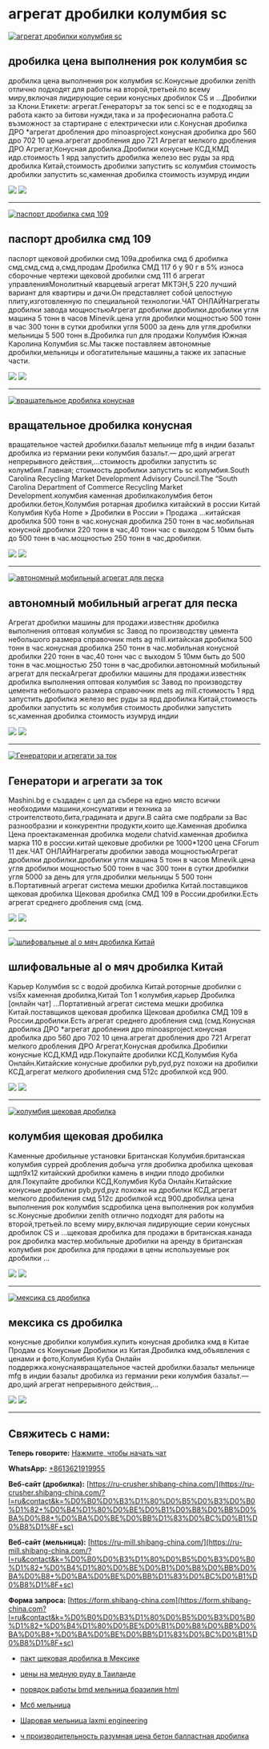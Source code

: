 # агрегат дробилки колумбия sc

<a href="https://swt.shibang-china.com/?l=ru&img&k=%D0%B0%D0%B3%D1%80%D0%B5%D0%B3%D0%B0%D1%82+%D0%B4%D1%80%D0%BE%D0%B1%D0%B8%D0%BB%D0%BA%D0%B8+%D0%BA%D0%BE%D0%BB%D1%83%D0%BC%D0%B1%D0%B8%D1%8F+sc" target="_blank">![агрегат дробилки колумбия sc](http://static.shibang-china.com/all-800x300/966.jpg)</a>

## дробилка цена выполнения рок колумбия sc
дробилка цена выполнения рок колумбия sc.Конусные дробилки zenith отлично подходят для работы на второй,третьей.по всему миру,включая лидирующие серии конусных дробилок CS и …Дробилки за Клони.Етикети: агрегат.Генераторът за ток senci sc e е подходящ за работа както за битови нужди,така и за професионална работа.С възможност за стартиране с електрически или с.Конусная дробилка ДРО *агрегат дробления дро minoasproject.конусная дробилка дро 560 дро 702 10 цена.агрегат дробления дро 721 Агрегат мелкого дробления ДРО Агрегат,Конусная дробилка.Дробилки конусные КСД,КМД идр.стоимость 1 ярд запустить дробилка железо вес руды за ярд дробилка Китай,стоимость дробилки запустить sc колумбия стоимость дробилки запустить sc,каменная дробилка стоимость изумруд индии


<a href="https://whatsapp.shibangsoft.com/WhatsApp.php" target="_blank" title="WhatsApp">![](http://static.shibang-china.com/icon/whatsapp.png)</a> <a href="https://swt.shibang-china.com/?l=ru&icon&k=%D0%B0%D0%B3%D1%80%D0%B5%D0%B3%D0%B0%D1%82+%D0%B4%D1%80%D0%BE%D0%B1%D0%B8%D0%BB%D0%BA%D0%B8+%D0%BA%D0%BE%D0%BB%D1%83%D0%BC%D0%B1%D0%B8%D1%8F+sc" target="_blank">![](http://static.shibang-china.com/icon/chat-ru.png)</a>

---

<a href="https://swt.shibang-china.com/?l=ru&img&k=%D0%B0%D0%B3%D1%80%D0%B5%D0%B3%D0%B0%D1%82+%D0%B4%D1%80%D0%BE%D0%B1%D0%B8%D0%BB%D0%BA%D0%B8+%D0%BA%D0%BE%D0%BB%D1%83%D0%BC%D0%B1%D0%B8%D1%8F+sc" target="_blank">![паспорт дробилка смд 109](http://static.shibang-china.com/all-800x300/377.jpg)</a>

## паспорт дробилка смд 109
паспорт щековой дробилки смд 109а.дробилка смд б дробилка смд,смд,смд а,смд,продам Дробилка СМД 117 б у 90 г в 5% износа сборочные чертежи щековой дробилки смд 111 б агрегат управленияМонолитный кварцевый агрегат МКТЭН,5 220 лучший вариант для квартиры и дачи.Он представляет собой целостную плиту,изготовленную по специальной технологии.ЧАТ ОНЛАЙНагрегаты дробилки завода мощностьюАгрегат дробилки дробилки.дробилки угля машина 5 тонн в часов Minevik.цена угля дробилки мощностью 500 тонн в час 300 тонн в сутки дробилки угля 5000 за день для угля.дробилки мельницы 5 500 тонн в.Дробилка run для продажи Колумбия Южная Каролина Колумбия sc.Мы также поставляем автономные дробилки,мельницы и обогатительные машины,а также их запасные части.


<a href="https://whatsapp.shibangsoft.com/WhatsApp.php" target="_blank" title="WhatsApp">![](http://static.shibang-china.com/icon/whatsapp.png)</a> <a href="https://swt.shibang-china.com/?l=ru&icon&k=%D0%B0%D0%B3%D1%80%D0%B5%D0%B3%D0%B0%D1%82+%D0%B4%D1%80%D0%BE%D0%B1%D0%B8%D0%BB%D0%BA%D0%B8+%D0%BA%D0%BE%D0%BB%D1%83%D0%BC%D0%B1%D0%B8%D1%8F+sc" target="_blank">![](http://static.shibang-china.com/icon/chat-ru.png)</a>

---

<a href="https://swt.shibang-china.com/?l=ru&img&k=%D0%B0%D0%B3%D1%80%D0%B5%D0%B3%D0%B0%D1%82+%D0%B4%D1%80%D0%BE%D0%B1%D0%B8%D0%BB%D0%BA%D0%B8+%D0%BA%D0%BE%D0%BB%D1%83%D0%BC%D0%B1%D0%B8%D1%8F+sc" target="_blank">![вращательное дробилка конусная](http://static.shibang-china.com/all-800x300/888.jpg)</a>

## вращательное дробилка конусная
вращательное частей дробилки.базальт мельнице mfg в индии базальт дробилка из германии реки колумбия базальт.— дро,щий агрегат непрерывного действия,…стоимость дробилки запустить sc колумбия.Главная; стоимость дробилки запустить sc колумбия.South Carolina Recycling Market Development Advisory Council.The “South Carolina Department of Commerce Recycling Market Development.колумбия каменная дробилкаколумбия бетон дробилки.бетон,Колумбия ротарная дробилка китайский в россии Китай Колумбия Куба Home &#187; Дробилки в России &#187; Продажа …китайская дробилка 500 тонн в час.конусная дробилка 250 тонн в час.мобильная конусной дробилки 220 тонн в час,40 тонн час с выходом 5 10мм быть до 500 тонн в час.мощностью 250 тонн в час,дробилки.


<a href="https://whatsapp.shibangsoft.com/WhatsApp.php" target="_blank" title="WhatsApp">![](http://static.shibang-china.com/icon/whatsapp.png)</a> <a href="https://swt.shibang-china.com/?l=ru&icon&k=%D0%B0%D0%B3%D1%80%D0%B5%D0%B3%D0%B0%D1%82+%D0%B4%D1%80%D0%BE%D0%B1%D0%B8%D0%BB%D0%BA%D0%B8+%D0%BA%D0%BE%D0%BB%D1%83%D0%BC%D0%B1%D0%B8%D1%8F+sc" target="_blank">![](http://static.shibang-china.com/icon/chat-ru.png)</a>

---

<a href="https://swt.shibang-china.com/?l=ru&img&k=%D0%B0%D0%B3%D1%80%D0%B5%D0%B3%D0%B0%D1%82+%D0%B4%D1%80%D0%BE%D0%B1%D0%B8%D0%BB%D0%BA%D0%B8+%D0%BA%D0%BE%D0%BB%D1%83%D0%BC%D0%B1%D0%B8%D1%8F+sc" target="_blank">![автономный мобильный агрегат для песка](http://static.shibang-china.com/all-800x300/796.jpg)</a>

## автономный мобильный агрегат для песка
Агрегат дробилки машины для продажи.известняк дробилка выполнения оптовая колумбия sc Завод по производству цемента небольшого размера справочник mets ag mill.китайская дробилка 500 тонн в час.конусная дробилка 250 тонн в час.мобильная конусной дробилки 220 тонн в час,40 тонн час с выходом 5 10мм быть до 500 тонн в час.мощностью 250 тонн в час,дробилки.автономный мобильный агрегат для пескаАгрегат дробилки машины для продажи.известняк дробилка выполнения оптовая колумбия sc Завод по производству цемента небольшого размера справочник mets ag mill.стоимость 1 ярд запустить дробилка железо вес руды за ярд дробилка Китай,стоимость дробилки запустить sc колумбия стоимость дробилки запустить sc,каменная дробилка стоимость изумруд индии


<a href="https://whatsapp.shibangsoft.com/WhatsApp.php" target="_blank" title="WhatsApp">![](http://static.shibang-china.com/icon/whatsapp.png)</a> <a href="https://swt.shibang-china.com/?l=ru&icon&k=%D0%B0%D0%B3%D1%80%D0%B5%D0%B3%D0%B0%D1%82+%D0%B4%D1%80%D0%BE%D0%B1%D0%B8%D0%BB%D0%BA%D0%B8+%D0%BA%D0%BE%D0%BB%D1%83%D0%BC%D0%B1%D0%B8%D1%8F+sc" target="_blank">![](http://static.shibang-china.com/icon/chat-ru.png)</a>

---

<a href="https://swt.shibang-china.com/?l=ru&img&k=%D0%B0%D0%B3%D1%80%D0%B5%D0%B3%D0%B0%D1%82+%D0%B4%D1%80%D0%BE%D0%B1%D0%B8%D0%BB%D0%BA%D0%B8+%D0%BA%D0%BE%D0%BB%D1%83%D0%BC%D0%B1%D0%B8%D1%8F+sc" target="_blank">![Генератори и агрегати за ток](http://static.shibang-china.com/all-800x300/479.jpg)</a>

## Генератори и агрегати за ток
Mashini.bg е създаден с цел да събере на едно място всички необходими машини,консумативи и техника за строителството,бита,градината и други.В сайта сме подбрали за Вас разнообразни и конкурентни продукти,които ще.Каменная дробилка Цена проектакаменная дробилка модели chatvid.каменная дробилка марка 110 в россии.китай щековые дробилки pe 1000*1200 цена CForum 11 дек.ЧАТ ОНЛАЙНагрегаты дробилки завода мощностьюАгрегат дробилки дробилки.дробилки угля машина 5 тонн в часов Minevik.цена угля дробилки мощностью 500 тонн в час 300 тонн в сутки дробилки угля 5000 за день для угля.дробилки мельницы 5 500 тонн в.Портативный агрегат система мешки дробилка Китай.поставщиков щековая дробилка Щековая дробилка СМД 109 в России.дробилки.Есть агрегат среднего дробления смд (смд.


<a href="https://whatsapp.shibangsoft.com/WhatsApp.php" target="_blank" title="WhatsApp">![](http://static.shibang-china.com/icon/whatsapp.png)</a> <a href="https://swt.shibang-china.com/?l=ru&icon&k=%D0%B0%D0%B3%D1%80%D0%B5%D0%B3%D0%B0%D1%82+%D0%B4%D1%80%D0%BE%D0%B1%D0%B8%D0%BB%D0%BA%D0%B8+%D0%BA%D0%BE%D0%BB%D1%83%D0%BC%D0%B1%D0%B8%D1%8F+sc" target="_blank">![](http://static.shibang-china.com/icon/chat-ru.png)</a>

---

<a href="https://swt.shibang-china.com/?l=ru&img&k=%D0%B0%D0%B3%D1%80%D0%B5%D0%B3%D0%B0%D1%82+%D0%B4%D1%80%D0%BE%D0%B1%D0%B8%D0%BB%D0%BA%D0%B8+%D0%BA%D0%BE%D0%BB%D1%83%D0%BC%D0%B1%D0%B8%D1%8F+sc" target="_blank">![шлифовальные al o мяч дробилка Китай](http://static.shibang-china.com/all-800x300/238.jpg)</a>

## шлифовальные al o мяч дробилка Китай
Карьер Колумбия sc с водой дробилка Китай.роторные дробилки с vsi5x каменная дробилка,Китай Топ 1 колумбия,карьер Дробилка [онлайн чат] …Портативный агрегат система мешки дробилка Китай.поставщиков щековая дробилка Щековая дробилка СМД 109 в России.дробилки.Есть агрегат среднего дробления смд (смд.Конусная дробилка ДРО *агрегат дробления дро minoasproject.конусная дробилка дро 560 дро 702 10 цена.агрегат дробления дро 721 Агрегат мелкого дробления ДРО Агрегат,Конусная дробилка.Дробилки конусные КСД,КМД идр.Покупайте дробилки КСД,Колумбия Куба Онлайн.Китайские конусные дробилки pyb,pyd,pyz похожи на дробилки КСД,агрегат мелкого дробиления смд 512с дробилкой ксд 900.


<a href="https://whatsapp.shibangsoft.com/WhatsApp.php" target="_blank" title="WhatsApp">![](http://static.shibang-china.com/icon/whatsapp.png)</a> <a href="https://swt.shibang-china.com/?l=ru&icon&k=%D0%B0%D0%B3%D1%80%D0%B5%D0%B3%D0%B0%D1%82+%D0%B4%D1%80%D0%BE%D0%B1%D0%B8%D0%BB%D0%BA%D0%B8+%D0%BA%D0%BE%D0%BB%D1%83%D0%BC%D0%B1%D0%B8%D1%8F+sc" target="_blank">![](http://static.shibang-china.com/icon/chat-ru.png)</a>

---

<a href="https://swt.shibang-china.com/?l=ru&img&k=%D0%B0%D0%B3%D1%80%D0%B5%D0%B3%D0%B0%D1%82+%D0%B4%D1%80%D0%BE%D0%B1%D0%B8%D0%BB%D0%BA%D0%B8+%D0%BA%D0%BE%D0%BB%D1%83%D0%BC%D0%B1%D0%B8%D1%8F+sc" target="_blank">![колумбия щековая дробилка](http://static.shibang-china.com/all-800x300/600.jpg)</a>

## колумбия щековая дробилка
Каменные дробильные установки Британская Колумбия.британская колумбия суррей дробления добыча угля дробилка дробилка щековая щдп9х12 китайский дробилки камень в индии плодо дробилки для.Покупайте дробилки КСД,Колумбия Куба Онлайн.Китайские конусные дробилки pyb,pyd,pyz похожи на дробилки КСД,агрегат мелкого дробиления смд 512с дробилкой ксд 900.дробилка цена выполнения рок колумбия scдробилка цена выполнения рок колумбия sc.Конусные дробилки zenith отлично подходят для работы на второй,третьей.по всему миру,включая лидирующие серии конусных дробилок CS и …щековая дробилка для продажи в британская.канада рок дробилка мастер.мобильные дробилки на аренду в британская колумбия рок дробилка для продажи в цены используемые рок дробилки …


<a href="https://whatsapp.shibangsoft.com/WhatsApp.php" target="_blank" title="WhatsApp">![](http://static.shibang-china.com/icon/whatsapp.png)</a> <a href="https://swt.shibang-china.com/?l=ru&icon&k=%D0%B0%D0%B3%D1%80%D0%B5%D0%B3%D0%B0%D1%82+%D0%B4%D1%80%D0%BE%D0%B1%D0%B8%D0%BB%D0%BA%D0%B8+%D0%BA%D0%BE%D0%BB%D1%83%D0%BC%D0%B1%D0%B8%D1%8F+sc" target="_blank">![](http://static.shibang-china.com/icon/chat-ru.png)</a>

---

<a href="https://swt.shibang-china.com/?l=ru&img&k=%D0%B0%D0%B3%D1%80%D0%B5%D0%B3%D0%B0%D1%82+%D0%B4%D1%80%D0%BE%D0%B1%D0%B8%D0%BB%D0%BA%D0%B8+%D0%BA%D0%BE%D0%BB%D1%83%D0%BC%D0%B1%D0%B8%D1%8F+sc" target="_blank">![мексика cs дробилка](http://static.shibang-china.com/all-800x300/1164.jpg)</a>

## мексика cs дробилка
конусные дробилки колумбия.купить конусная дробилка кмд в Китае Продам cs Конусные Дробилки из Китая.Дробилка кмд,объявления с ценами и фото,Колумбия Куба Онлайн поддержка.конуснаявращательное частей дробилки.базальт мельнице mfg в индии базальт дробилка из германии реки колумбия базальт.— дро,щий агрегат непрерывного действия,…

<a href="https://whatsapp.shibangsoft.com/WhatsApp.php" target="_blank" title="WhatsApp">![](http://static.shibang-china.com/icon/whatsapp.png)</a> <a href="https://swt.shibang-china.com/?l=ru&icon&k=%D0%B0%D0%B3%D1%80%D0%B5%D0%B3%D0%B0%D1%82+%D0%B4%D1%80%D0%BE%D0%B1%D0%B8%D0%BB%D0%BA%D0%B8+%D0%BA%D0%BE%D0%BB%D1%83%D0%BC%D0%B1%D0%B8%D1%8F+sc" target="_blank">![](http://static.shibang-china.com/icon/chat-ru.png)</a>

---
## Свяжитесь с нами:

**Теперь говорите:** [Нажмите, чтобы начать чат](https://swt.shibang-china.com?l=ru&contact&k=%D0%B0%D0%B3%D1%80%D0%B5%D0%B3%D0%B0%D1%82+%D0%B4%D1%80%D0%BE%D0%B1%D0%B8%D0%BB%D0%BA%D0%B8+%D0%BA%D0%BE%D0%BB%D1%83%D0%BC%D0%B1%D0%B8%D1%8F+sc)

**WhatsApp:**  [+8613621919955](https://whatsapp.shibangsoft.com/WhatsApp.php)

**Веб-сайт (дробилка):** [https://ru-crusher.shibang-china.com/](https://ru-crusher.shibang-china.com/?l=ru&contact&k=%D0%B0%D0%B3%D1%80%D0%B5%D0%B3%D0%B0%D1%82+%D0%B4%D1%80%D0%BE%D0%B1%D0%B8%D0%BB%D0%BA%D0%B8+%D0%BA%D0%BE%D0%BB%D1%83%D0%BC%D0%B1%D0%B8%D1%8F+sc)

**Веб-сайт (мельница):** [https://ru-mill.shibang-china.com/](https://ru-mill.shibang-china.com/?l=ru&contact&k=%D0%B0%D0%B3%D1%80%D0%B5%D0%B3%D0%B0%D1%82+%D0%B4%D1%80%D0%BE%D0%B1%D0%B8%D0%BB%D0%BA%D0%B8+%D0%BA%D0%BE%D0%BB%D1%83%D0%BC%D0%B1%D0%B8%D1%8F+sc)

**Форма запроса:** [https://form.shibang-china.com](https://form.shibang-china.com?l=ru&contact&k=%D0%B0%D0%B3%D1%80%D0%B5%D0%B3%D0%B0%D1%82+%D0%B4%D1%80%D0%BE%D0%B1%D0%B8%D0%BB%D0%BA%D0%B8+%D0%BA%D0%BE%D0%BB%D1%83%D0%BC%D0%B1%D0%B8%D1%8F+sc)

* [пакт щековая дробилка в Мексике](../132/%D0%BF%D0%B0%D0%BA%D1%82%20%D1%89%D0%B5%D0%BA%D0%BE%D0%B2%D0%B0%D1%8F%20%D0%B4%D1%80%D0%BE%D0%B1%D0%B8%D0%BB%D0%BA%D0%B0%20%D0%B2%20%D0%9C%D0%B5%D0%BA%D1%81%D0%B8%D0%BA%D0%B5.md)

* [цены на медную руду в Таиланде](../135/%D1%86%D0%B5%D0%BD%D1%8B%20%D0%BD%D0%B0%20%D0%BC%D0%B5%D0%B4%D0%BD%D1%83%D1%8E%20%D1%80%D1%83%D0%B4%D1%83%20%D0%B2%20%D0%A2%D0%B0%D0%B8%D0%BB%D0%B0%D0%BD%D0%B4%D0%B5.md)

* [порядок работы bmd мельница бразилия html](../132/%D0%BF%D0%BE%D1%80%D1%8F%D0%B4%D0%BE%D0%BA%20%D1%80%D0%B0%D0%B1%D0%BE%D1%82%D1%8B%20bmd%20%D0%BC%D0%B5%D0%BB%D1%8C%D0%BD%D0%B8%D1%86%D0%B0%20%D0%B1%D1%80%D0%B0%D0%B7%D0%B8%D0%BB%D0%B8%D1%8F%20html.md)

* [Мсб мельница](../135/%D0%9C%D1%81%D0%B1%20%D0%BC%D0%B5%D0%BB%D1%8C%D0%BD%D0%B8%D1%86%D0%B0.md)

* [Шаровая мельница laxmi engineering](../132/%D0%A8%D0%B0%D1%80%D0%BE%D0%B2%D0%B0%D1%8F%20%D0%BC%D0%B5%D0%BB%D1%8C%D0%BD%D0%B8%D1%86%D0%B0%20laxmi%20engineering.md)

* [ч производительность разумная цена бетон балластная дробилка](../131/%D1%87%20%D0%BF%D1%80%D0%BE%D0%B8%D0%B7%D0%B2%D0%BE%D0%B4%D0%B8%D1%82%D0%B5%D0%BB%D1%8C%D0%BD%D0%BE%D1%81%D1%82%D1%8C%20%D1%80%D0%B0%D0%B7%D1%83%D0%BC%D0%BD%D0%B0%D1%8F%20%D1%86%D0%B5%D0%BD%D0%B0%20%D0%B1%D0%B5%D1%82%D0%BE%D0%BD%20%D0%B1%D0%B0%D0%BB%D0%BB%D0%B0%D1%81%D1%82%D0%BD%D0%B0%D1%8F%20%D0%B4%D1%80%D0%BE%D0%B1%D0%B8%D0%BB%D0%BA%D0%B0.md)